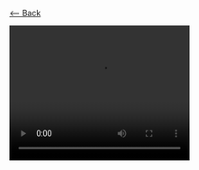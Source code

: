 [⟵ Back](https://github.com/radumarias/syncoxiders/blob/main/README.md#poc)

<video src="https://github.com/radumarias/syncoxiders/blob/f0ae23cdf11b2a4aa1c2c5f795ac79ebf2e25322/website/resources/git-changes.mp4?raw=true" width="320" height="240" controls></video>
[![]()](resources/git-rename.mp4)
